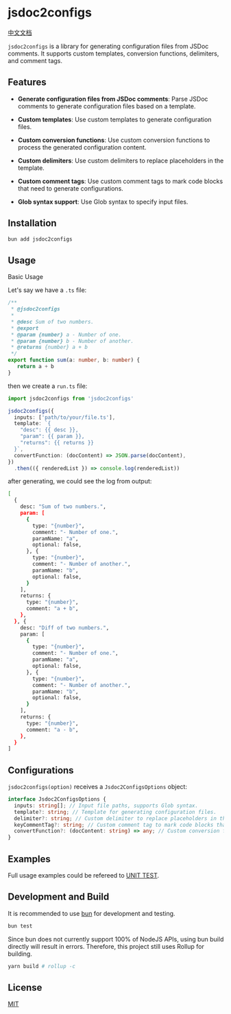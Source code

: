# jsdoc2configs
[中文文档](./README.zh.md)

`jsdoc2configs` is a library for generating configuration files from JSDoc comments. It supports custom templates, conversion functions, delimiters, and comment tags.

## Features
- **Generate configuration files from JSDoc comments**: Parse JSDoc comments to generate configuration files based on a template.

- **Custom templates**: Use custom templates to generate configuration files.

- **Custom conversion functions**: Use custom conversion functions to process the generated configuration content.

- **Custom delimiters**: Use custom delimiters to replace placeholders in the template.

- **Custom comment tags**: Use custom comment tags to mark code blocks that need to generate configurations.

- **Glob syntax support**: Use Glob syntax to specify input files.

## Installation
```bash
bun add jsdoc2configs
```

## Usage
Basic Usage

Let's say we have a `.ts` file:

```ts
/**
 * @jsdoc2configs
 * 
 * @desc Sum of two numbers.
 * @export
 * @param {number} a - Number of one.
 * @param {number} b - Number of another.
 * @returns {number} a + b
 */
export function sum(a: number, b: number) {
   return a + b
}
```

then we create a `run.ts` file: 

```ts
import jsdoc2configs from 'jsdoc2configs'

jsdoc2configs({
  inputs: ['path/to/your/file.ts'],
  template: `{
    "desc": {{ desc }},
    "param": {{ param }},
    "returns": {{ returns }}
  }`,
  convertFunction: (docContent) => JSON.parse(docContent),
})
  .then(({ renderedList }) => console.log(renderedList))
```

after generating, we could see the log from output:

```bash
[
  {
    desc: "Sum of two numbers.",
    param: [
      {
        type: "{number}",
        comment: "- Number of one.",
        paramName: "a",
        optional: false,
      }, {
        type: "{number}",
        comment: "- Number of another.",
        paramName: "b",
        optional: false,
      }
    ],
    returns: {
      type: "{number}",
      comment: "a + b",
    },
  }, {
    desc: "Diff of two numbers.",
    param: [
      {
        type: "{number}",
        comment: "- Number of one.",
        paramName: "a",
        optional: false,
      }, {
        type: "{number}",
        comment: "- Number of another.",
        paramName: "b",
        optional: false,
      }
    ],
    returns: {
      type: "{number}",
      comment: "a - b",
    },
  }
]
```

## Configurations

`jsdoc2configs(option)` receives a `Jsdoc2ConfigsOptions` object:

```ts
interface Jsdoc2ConfigsOptions {
  inputs: string[]; // Input file paths, supports Glob syntax.
  template?: string; // Template for generating configuration files.
  delimiter?: string; // Custom delimiter to replace placeholders in the template, default to "{{}}"
  keyCommentTag?: string; // Custom comment tag to mark code blocks that need to generate configurations, default to "jsdoc2configs"
  convertFunction?: (docContent: string) => any; // Custom conversion function to process the generated configuration content.
}

```

## Examples
Full usage examples could be refereed to [UNIT TEST](./test/index.spec.ts).

## Development and Build
It is recommended to use [bun](https://bun.sh/) for development and testing.

```bash
bun test
```

Since bun does not currently support 100% of NodeJS APIs, using bun build directly will result in errors. Therefore, this project still uses Rollup for building.

```bash
yarn build # rollup -c
```

## License
[MIT](./LICENSE)
